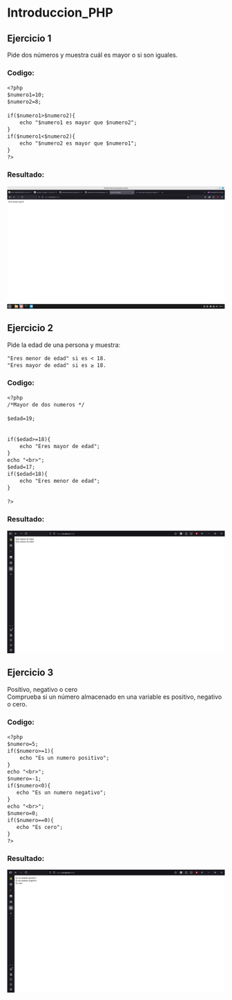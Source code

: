 # Introduccion_PHP

## Ejercicio 1

Pide dos números y muestra cuál es mayor o si son iguales.

### Codigo:
```
<?php
$numero1=10;
$numero2=8;

if($numero1>$numero2){
    echo "$numero1 es mayor que $numero2"; 
}
if($numero1<$numero2){
    echo "$numero2 es mayor que $numero1"; 
}
?>
```
### Resultado:

![](imagenes_tarea/ejercicio1.png)


## Ejercicio 2

Pide la edad de una persona y muestra:

    "Eres menor de edad" si es < 18.
    "Eres mayor de edad" si es ≥ 18.


### Codigo:

```
<?php
/*Mayor de dos numeros */

$edad=19;


if($edad>=18){
    echo "Eres mayor de edad"; 
}
echo "<br>";
$edad=17;
if($edad<18){
    echo "Eres menor de edad"; 
}

?>
```
### Resultado:

![](imagenes_tarea/ejercicio2.png)

## Ejercicio 3

Positivo, negativo o cero
<br/>
Comprueba si un número almacenado en una variable es positivo, negativo o cero.

### Codigo:
```
<?php
$numero=5;
if($numero>=1){
    echo "Es un numero positivo"; 
}
echo "<br>";
$numero=-1;
if($numero<0){
   echo "Es un numero negativo"; 
}
echo "<br>";
$numero=0;
if($numero==0){
   echo "Es cero"; 
}
?>
```
### Resultado:

![](imagenes_tarea/ejercicio3.png)
